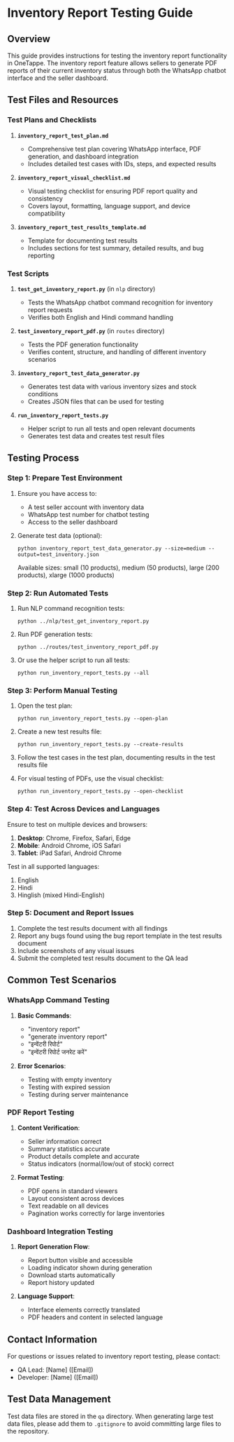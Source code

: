 # Inventory Report Testing Guide

## Overview

This guide provides instructions for testing the inventory report functionality in OneTappe. The inventory report feature allows sellers to generate PDF reports of their current inventory status through both the WhatsApp chatbot interface and the seller dashboard.

## Test Files and Resources

### Test Plans and Checklists

1. **`inventory_report_test_plan.md`**
   - Comprehensive test plan covering WhatsApp interface, PDF generation, and dashboard integration
   - Includes detailed test cases with IDs, steps, and expected results

2. **`inventory_report_visual_checklist.md`**
   - Visual testing checklist for ensuring PDF report quality and consistency
   - Covers layout, formatting, language support, and device compatibility

3. **`inventory_report_test_results_template.md`**
   - Template for documenting test results
   - Includes sections for test summary, detailed results, and bug reporting

### Test Scripts

1. **`test_get_inventory_report.py`** (in `nlp` directory)
   - Tests the WhatsApp chatbot command recognition for inventory report requests
   - Verifies both English and Hindi command handling

2. **`test_inventory_report_pdf.py`** (in `routes` directory)
   - Tests the PDF generation functionality
   - Verifies content, structure, and handling of different inventory scenarios

3. **`inventory_report_test_data_generator.py`**
   - Generates test data with various inventory sizes and stock conditions
   - Creates JSON files that can be used for testing

4. **`run_inventory_report_tests.py`**
   - Helper script to run all tests and open relevant documents
   - Generates test data and creates test result files

## Testing Process

### Step 1: Prepare Test Environment

1. Ensure you have access to:
   - A test seller account with inventory data
   - WhatsApp test number for chatbot testing
   - Access to the seller dashboard

2. Generate test data (optional):
   ```
   python inventory_report_test_data_generator.py --size=medium --output=test_inventory.json
   ```
   Available sizes: small (10 products), medium (50 products), large (200 products), xlarge (1000 products)

### Step 2: Run Automated Tests

1. Run NLP command recognition tests:
   ```
   python ../nlp/test_get_inventory_report.py
   ```

2. Run PDF generation tests:
   ```
   python ../routes/test_inventory_report_pdf.py
   ```

3. Or use the helper script to run all tests:
   ```
   python run_inventory_report_tests.py --all
   ```

### Step 3: Perform Manual Testing

1. Open the test plan:
   ```
   python run_inventory_report_tests.py --open-plan
   ```

2. Create a new test results file:
   ```
   python run_inventory_report_tests.py --create-results
   ```

3. Follow the test cases in the test plan, documenting results in the test results file

4. For visual testing of PDFs, use the visual checklist:
   ```
   python run_inventory_report_tests.py --open-checklist
   ```

### Step 4: Test Across Devices and Languages

Ensure to test on multiple devices and browsers:

1. **Desktop**: Chrome, Firefox, Safari, Edge
2. **Mobile**: Android Chrome, iOS Safari
3. **Tablet**: iPad Safari, Android Chrome

Test in all supported languages:
1. English
2. Hindi
3. Hinglish (mixed Hindi-English)

### Step 5: Document and Report Issues

1. Complete the test results document with all findings
2. Report any bugs found using the bug report template in the test results document
3. Include screenshots of any visual issues
4. Submit the completed test results document to the QA lead

## Common Test Scenarios

### WhatsApp Command Testing

1. **Basic Commands**:
   - "inventory report"
   - "generate inventory report"
   - "इन्वेंटरी रिपोर्ट"
   - "इन्वेंटरी रिपोर्ट जनरेट करें"

2. **Error Scenarios**:
   - Testing with empty inventory
   - Testing with expired session
   - Testing during server maintenance

### PDF Report Testing

1. **Content Verification**:
   - Seller information correct
   - Summary statistics accurate
   - Product details complete and accurate
   - Status indicators (normal/low/out of stock) correct

2. **Format Testing**:
   - PDF opens in standard viewers
   - Layout consistent across devices
   - Text readable on all devices
   - Pagination works correctly for large inventories

### Dashboard Integration Testing

1. **Report Generation Flow**:
   - Report button visible and accessible
   - Loading indicator shown during generation
   - Download starts automatically
   - Report history updated

2. **Language Support**:
   - Interface elements correctly translated
   - PDF headers and content in selected language

## Contact Information

For questions or issues related to inventory report testing, please contact:

- QA Lead: [Name] ([Email])
- Developer: [Name] ([Email])

## Test Data Management

Test data files are stored in the `qa` directory. When generating large test data files, please add them to `.gitignore` to avoid committing large files to the repository.